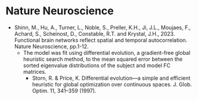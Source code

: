 # Nature Neuroscience

* Shinn, M., Hu, A., Turner, L., Noble, S., Preller, K.H., Ji, J.L., Moujaes, F., Achard, S., Scheinost, D., Constable, R.T. and Krystal, J.H., 2023. Functional brain networks reflect spatial and temporal autocorrelation. Nature Neuroscience, pp.1-12.
  * The model was fit using differential evolution, a gradient-free global heuristic search method, to the mean squared error between the sorted eigenvalue distributions of the subject and model FC matrices.
    * Storn, R. & Price, K. Differential evolution—a simple and efficient heuristic for global optimization over continuous spaces. J. Glob. Optim. 11, 341–359 (1997).
